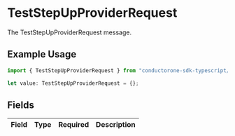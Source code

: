 # TestStepUpProviderRequest

The TestStepUpProviderRequest message.

## Example Usage

```typescript
import { TestStepUpProviderRequest } from "conductorone-sdk-typescript/sdk/models/shared";

let value: TestStepUpProviderRequest = {};
```

## Fields

| Field       | Type        | Required    | Description |
| ----------- | ----------- | ----------- | ----------- |